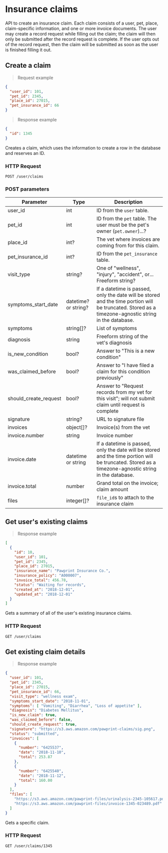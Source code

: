 # Insurance claims
API to create an insurance claim. Each claim consists of a user, pet, place, claim-specific information, and one or more invoice documents. The user may create a record request while filling out the claim; the claim will then only be submitted after the record request is complete. If the user opts out of the record request, then the claim will be submitted as soon as the user is finished filling it out.

## Create a claim

> Request example

```json
{
  "user_id": 101,
  "pet_id": 2345,
  "place_id": 27015,
  "pet_insurance_id": 66
}
```

> Response example

```json
{
  "id": 1345
}
```

Creates a claim, which uses the information to create a row in the database and reserves an ID.

### HTTP Request
`POST /user/claims`

### POST parameters
Parameter | Type | Description
--------- | ---- | -----------
user_id | int | ID from the `user` table.
pet_id | int| ID from the `pet` table. The user must be the pet's owner (`pet.owner`)...?
place_id | int? | The vet where invoices are coming from for this claim.
pet_insurance_id | int? | ID from the `pet_insurance` table.
visit_type | string? | One of "wellness", "injury", "accident", or... Freeform string?
symptoms_start_date | datetime? or string? | If a datetime is passed, only the date will be stored and the time portion will be truncated. Stored as a timezone-agnostic string in the database.
symptoms | string[]? | List of symptoms
diagnosis | string | Freeform string of the vet's diagnosis
is_new_condition | bool? | Answer to "This is a new condition"
was_claimed_before | bool? | Answer to "I have filed a claim for this condition previously"
should_create_request | bool? | Answer to "Request records from my vet for this visit"; will not submit claim until request is complete
signature | string? | URL to signature file
invoices | object[]? | Invoice(s) from the vet
invoice.number | string | Invoice number
invoice.date | datetime or string | If a datetime is passed, only the date will be stored and the time portion will be truncated. Stored as a timezone-agnostic string in the database.
invoice.total | number | Grand total on the invoice; claim amount
files | integer[]? | `file_id`s to attach to the insurance claim

## Get user's existing claims

> Response example

```json
[
  {
    "id": 10,
    "user_id": 101,
    "pet_id": 2345,
    "place_id": 27015,
    "insurance_name": "Pawprint Insurance Co.",
    "insurance_policy": "A000007",
    "invoice_total": 456.78,
    "status": "Waiting for records",
    "created_at": "2018-12-01",
    "updated_at": "2018-12-01"
  }
]
```

Gets a summary of all of the user's existing insurance claims.

### HTTP Request
`GET /user/claims`

## Get existing claim details

> Response example

```json
{
  "user_id": 101,
  "pet_id": 2345,
  "place_id": 27015,
  "pet_insurance_id": 66,
  "visit_type": "wellness exam",
  "symptoms_start_date": "2018-11-01",
  "symptoms": [ "Vomiting", "Diarrhea", "Loss of appetite" ],
  "diagnosis": "Diabetes Mellitus",
  "is_new_claim": true,
  "was_claimed_before": false,
  "should_create_request": true,
  "signature": "https://s3.aws.amazon.com/pawprint-claims/sig.png",
  "status": "submitted",
  "invoices": [
    {
      "number": "6425537",
      "date": "2018-11-10",
      "total": 253.87
    },
    {
      "number": "6425540",
      "date": "2018-11-12",
      "total": 160.00
    }  
  ],
  "files": [
    "https://s3.aws.amazon.com/pawprint-files/urinalysis-2345-105617.pdf",
    "https://s3.aws.amazon.com/pawprint-files/invoice-1345-023489.pdf"
  ]
}
```

Gets a specific claim.

### HTTP Request
`GET /user/claims/1345`